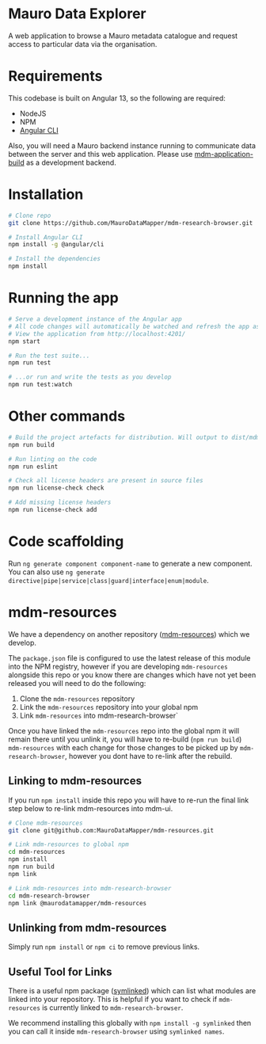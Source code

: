 # Mauro Data Explorer

A web application to browse a Mauro metadata catalogue and request access to particular data via the organisation.

# Requirements

This codebase is built on Angular 13, so the following are required:

* NodeJS
* NPM
* [Angular CLI](https://github.com/angular/angular-cli)

Also, you will need a Mauro backend instance running to communicate data between the server and this web application. Please use [mdm-application-build](https://github.com/MauroDataMapper/mdm-application-build) as a development backend.

# Installation

```bash
# Clone repo
git clone https://github.com/MauroDataMapper/mdm-research-browser.git

# Install Angular CLI
npm install -g @angular/cli

# Install the dependencies
npm install
```

# Running the app

```bash
# Serve a development instance of the Angular app
# All code changes will automatically be watched and refresh the app as you go
# View the application from http://localhost:4201/
npm start

# Run the test suite...
npm run test

# ...or run and write the tests as you develop
npm run test:watch
```

# Other commands

```bash
# Build the project artefacts for distribution. Will output to dist/mdm-research-browser
npm run build

# Run linting on the code
npm run eslint

# Check all license headers are present in source files
npm run license-check check

# Add missing license headers
npm run license-check add
```

# Code scaffolding

Run `ng generate component component-name` to generate a new component. You can also use `ng generate directive|pipe|service|class|guard|interface|enum|module`.

# mdm-resources

We have a dependency on another repository ([mdm-resources](https://github.com/MauroDataMapper/mdm-resources)) which we develop.

The `package.json` file is configured to use the latest release of this module into the NPM registry, however if you are developing `mdm-resources` alongside this repo or you know there are changes which have not yet been released you will need to do the following:

1. Clone the `mdm-resources` repository
2. Link the `mdm-resources` repository into your global npm
3. Link `mdm-resources` into mdm-research-browser`

Once you have linked the `mdm-resources` repo into the global npm it will remain there until you unlink it, you will have to re-build (`npm run build`) `mdm-resources` with each change for those changes to be picked up by `mdm-research-browser`, however you dont have to re-link after the rebuild.

## Linking to mdm-resources

If you run `npm install` inside this repo you will have to re-run the final link step below to re-link mdm-resources into mdm-ui.

```bash
# Clone mdm-resources
git clone git@github.com:MauroDataMapper/mdm-resources.git

# Link mdm-resources to global npm
cd mdm-resources
npm install
npm run build
npm link

# Link mdm-resources into mdm-research-browser
cd mdm-research-browser
npm link @maurodatamapper/mdm-resources
```

## Unlinking from mdm-resources

Simply run `npm install` or `npm ci` to remove previous links.

## Useful Tool for Links

There is a useful npm package ([symlinked](https://www.npmjs.com/package/symlinked)) which can list what modules are linked into your repository.
This is helpful if you want to check if `mdm-resources` is currently linked to `mdm-research-browser`.

We recommend installing this globally with `npm install -g symlinked` then you can call it inside `mdm-research-browser` using `symlinked names`.
